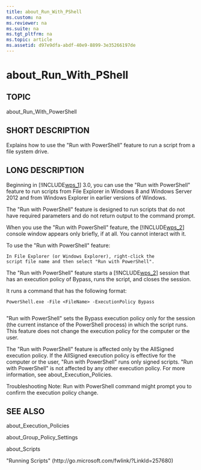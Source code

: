 ```yaml
---
title: about_Run_With_PShell
ms.custom: na
ms.reviewer: na
ms.suite: na
ms.tgt_pltfrm: na
ms.topic: article
ms.assetid: d97e9dfa-abdf-40e9-8899-3e35266197de
---
```

# about_Run_With_PShell
## TOPIC  
 about\_Run\_With\_PowerShell  
  
## SHORT DESCRIPTION  
 Explains how to use the "Run with PowerShell" feature to run a script from a file system drive.  
  
## LONG DESCRIPTION  
 Beginning in [!INCLUDE[wps_1](../Token/wps_1_md.md)] 3.0, you can use the "Run with PowerShell" feature to run scripts from File Explorer in Windows 8 and Windows Server 2012 and from Windows Explorer in earlier versions of Windows.  
  
 The "Run with PowerShell" feature is designed to run scripts that do not have required parameters and do not return output to the command prompt.  
  
 When you use the "Run with PowerShell" feature, the [!INCLUDE[wps_2](../Token/wps_2_md.md)] console window appears only briefly, if at all. You cannot interact with it.  
  
 To use the "Run with PowerShell" feature:  
  
```  
In File Explorer (or Windows Explorer), right-click the   
script file name and then select "Run with PowerShell".  
```  
  
 The "Run with PowerShell" feature starts a [!INCLUDE[wps_2](../Token/wps_2_md.md)] session that has an execution policy of Bypass, runs the script, and closes the session.  
  
 It runs a command that has the following format:  
  
```  
PowerShell.exe -File <FileName> -ExecutionPolicy Bypass  
  
```  
  
 "Run with PowerShell" sets the Bypass execution policy only for the session \(the current instance of the PowerShell process\) in which the script runs. This feature does not change the execution policy for the computer or the user.  
  
 The "Run with PowerShell" feature is affected only by the AllSigned execution policy. If the AllSigned execution policy is effective for the computer or the user, "Run with PowerShell" runs only signed scripts. "Run with PowerShell" is not affected by any other execution policy. For more information, see about\_Execution\_Policies.  
  
 Troubleshooting Note: Run with PowerShell command might prompt you to confirm the execution policy change.  
  
## SEE ALSO  
 about\_Execution\_Policies  
  
 about\_Group\_Policy\_Settings  
  
 about\_Scripts  
  
 "Running Scripts" \(http:\/\/go.microsoft.com\/fwlink\/?LinkId\=257680\)